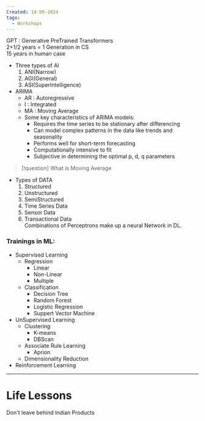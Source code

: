 ```yaml
---
Created: 14-09-2024
tags:
  - Workshops
---
```


GPT : Generative PreTrained Transformers  
2+1/2 years = 1 Generation in CS  
	15 years in human case

- Three types of AI
	1. ANI(Narrow)
	2. AGI(General)
	3. ASI(SuperIntelligence)
- ARIMA
	- AR : Autoregressive
	- I : Integrated
	- MA : Moving Average
	- Some key characteristics of ARIMA models:
		- Requires the time series to be stationary after differencing
		- Can model complex patterns in the data like trends and seasonality
		- Performs well for short-term forecasting
		- Computationally intensive to fit
		- Subjective in determining the optimal p, d, q parameters

> [!question] What is Moving Average

- Types of DATA
	1. Structured
	2. Unstructured
	3. SemiStructured
	4. Time Series Data
	5. Sensor Data
	6. Transactional Data  
Combinations of Perceptrons make up a neural Network in DL.  

### Trainings in ML:  
- Supervised Learning
	- Regression
		- Linear
		- Non-Linear
		- Multiple
	- Classification
		- Decision Tree
		- Random Forest
		- Logistic Regression
		- Suppert Vector Machine
- UnSupervised Learning
	- Clustering
		- K-means
		- DBScan
	- Associate Rule Learning
		- Aprion
	- Dimensionality Reduction
- Reinforcement Learning


---
# Life Lessons
Don't leave behind Indian Products